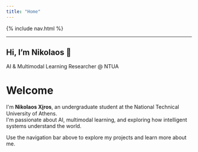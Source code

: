 ```yaml
---
title: "Home"
---
```


<link rel="stylesheet" href="{{ '/assets/css/custom.css?v=5' | relative_url }}">
<link href="https://fonts.googleapis.com/css2?family=Inter:wght@400;600;700&display=swap" rel="stylesheet">


{% include nav.html %}

---

<section class="hero-banner">
  <div class="hero-content">
    <h1>Hi, I’m Nikolaos 👋</h1>
    <p>AI & Multimodal Learning Researcher @ NTUA</p>
  </div>
</section>

#  Welcome

I'm **Nikolaos Xi̱ros**, an undergraduate student at the National Technical University of Athens.  
I'm passionate about AI, multimodal learning, and exploring how intelligent systems understand the world.

Use the navigation bar above to explore my projects and learn more about me.
